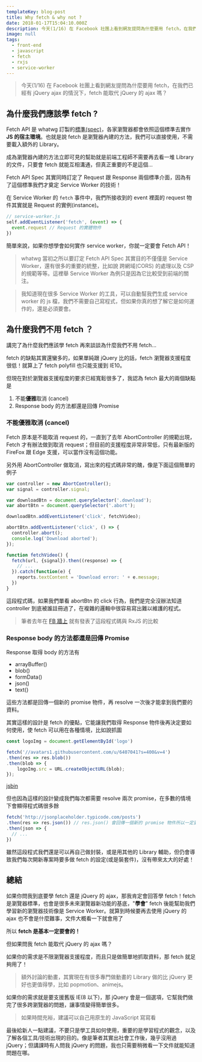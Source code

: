 ```yaml
---
templateKey: blog-post
title: Why fetch & why not ?
date: 2018-01-17T15:04:10.000Z
description: 今天(1/16) 在 Facebook 社團上看到網友提問為什麼要用 fetch，在我們已經有 jQuery ajax 的情況下，fetch 能取代 jQuery 的 ajax 嗎？
image: null
tags:
  - front-end
  - javascript
  - fetch
  - rxjs
  - service-worker
---
```


> 今天(1/16) 在 Facebook 社團上看到網友提問為什麼要用 fetch，在我們已經有 jQuery ajax 的情況下，fetch 能取代 jQuery 的 ajax 嗎？

## 為什麼我們應該學 fetch ?

Fetch API 是 whatwg 訂製的[標準(spec)](https://github.com/whatwg/fetch)，各家瀏覽器都會依照這個標準去實作 **JS 的宿主環境**。也就是說 fetch 是瀏覽器內建的方法，我們可以直接使用，不需要載入額外的 Library。

成為瀏覽器內建的方法立即可見的幫助就是前端工程師不需要再去看一堆 Library 的文件，只要會 fetch 就能互相溝通，但真正重要的不是這個...

Fetch API Spec 其實同時訂定了 Request 跟 Response 兩個標準介面，因為有了這個標準我們才奠定 Service Worker 的技術！

在 Service Worker 的 `fetch` 事件中，我們所接收到的 event 裡面的 request 物件其實就是 Request 的實例(instance)。

```javascript
// service-worker.js
self.addEventListener('fetch', (event) => {
  event.request // Request 的實體物件
})
```

簡單來說，如果你想學會如何實作 service worker，你就一定要會 Fetch API！

> whatwg 當初之所以要訂定 Fetch API Spec 其實目的不僅僅是 Service Worker，還有很多的重要的統整，比如說 跨網域(CORS) 的處理以及 CSP 的規範等等。這裡舉 Service Worker 為例只是因為它比較受到前端的關注。
  
> 我知道現在很多 Service Worker 的工具，可以自動幫我們生成 service worker 的 js 檔，我們不需要自己寫程式，但如果你真的想了解它是如何運作的，還是必須要會。

## 為什麼我們不用 fetch ？

講完了為什麼我們應該學 fetch 再來談談為什麼我們不用 fetch...

fetch 的缺點其實還蠻多的，如果單純跟 jQuery 比的話，fetch 瀏覽器支援程度很低！就算上了 fetch polyfill 也只能支援到 IE10。

但現在對於瀏覽器支援程度的要求已經寬鬆很多了，我認為 fetch 最大的兩個缺點是

1. 不能**優雅**取消 (cancel)
2. Response body 的方法都還是回傳 Promise


### 不能優雅取消 (cancel)

Fetch 原本是不能取消 request 的，一直到了去年 AbortController 的規範出現，Fetch 才有辦法做到取消 request；但目前的支援程度非常非常低，只有最新版的 FireFox 跟 Edge 支援，可以當作沒有這個功能。

另外用 AbortController 做取消，寫出來的程式碼非常的醜，像是下面這個簡單的例子

```javascript
var controller = new AbortController();
var signal = controller.signal;

var downloadBtn = document.querySelector('.download');
var abortBtn = document.querySelector('.abort');

downloadBtn.addEventListener('click', fetchVideo);

abortBtn.addEventListener('click', () => {
  controller.abort();
  console.log('Download aborted');
});

function fetchVideo() {
  fetch(url, {signal}).then((response) => {
    // ...
  }).catch(function(e) {
    reports.textContent = 'Download error: ' + e.message;
  })
}
```

這段程式碼，如果我們單看 abortBtn 的 click 行為，我們是完全沒辦法知道 controller 到底被誰註冊過了，在複雜的邏輯中很容易寫出難以維護的程式。

> 筆者去年在 [FB 牆上](https://www.facebook.com/photo.php?fbid=1957580130925329&set=pb.100000200839145.-2207520000.1516131294.&type=3&theater) 就有發表了這段程式碼與 RxJS 的比較

### Response body 的方法都還是回傳 Promise

Response 取得 body 的方法有

- arrayBuffer()
- blob()
- formData()
- json()
- text()

這些方法都是回傳一個新的 promise 物件，再 resolve 一次後才能拿到我們要的資料。

其實這樣的設計是 fetch 的優點，它能讓我們取得 Response 物件後再決定要如何使用，使 fetch 可以用在各種情境，比如說抓圖

```javascript
const logoImg = document.getElementById('logo')

fetch('//avatars1.githubusercontent.com/u/6407041?s=400&v=4')
.then(res => res.blob())
.then(blob => {
	logoImg.src = URL.createObjectURL(blob);
});
```
[jsbin](https://jsbin.com/hayipasiwi/3/edit?html,js,output)

但也因為這樣的設計變成我們每次都需要 resolve 兩次 promise，在多數的情境下會顯得程式碼很多餘

```javascript
fetch('http://jsonplaceholder.typicode.com/posts')
.then(res => res.json()) // res.json() 會回傳一個新的 promise 物件所以一定要再 then 一次做 resolve
.then(json => {  
  // ...  
})
```

雖然這段程式我們還是可以再自己做封裝，或是用其他的 Library 輔助，但仍會導致我們每次開新專案時要多做 fetch 的設定(或是裝套件)，沒有帶來太大的好處！

## 總結

如果你問我到底要學 fetch 還是 jQuery 的 ajax，那我肯定會回答學 fetch！fetch 是瀏覽器標準，也會是很多未來瀏覽器新功能的基底，"**學會**" fetch 後能幫助我們學習新的瀏覽器技術像是 Service Worker。就算到時候要再去使用 jQuery 的 ajax 也不會是什麼難事，文件大概看一下就會用了

所以 **fetch 是基本一定要會的！**

但如果問我 fetch 能取代 jQuery 的 ajax 嗎？ 

如果你的需求是不限瀏覽器支援程度，而且只是做簡單地抓取資料，那 fetch 就足夠用了！

> 額外討論的動畫，其實現在有很多專門做動畫的 Library 做的比 jQuery 更好也更值得學，比如 popmotion、animejs。

如果你的需求就是要支援舊版 IE(8 以下)，那 jQuery 會是一個選項，它幫我們做完了很多跨瀏覽器的問題，讓事情變得簡單很多。

> 如果時間充裕，建議可以自己用原生的 JavaScript 寫寫看

最後給新人一點建議，不要只是學工具如何使用，重要的是學習程式的觀念，以及了解各個工具/技術出現的目的。像是筆者其實出社會工作後，幾乎沒用過 jQuery；但講課時有人問我 jQuery 的問題，我也只需要稍微看一下文件就能知道問題在哪。